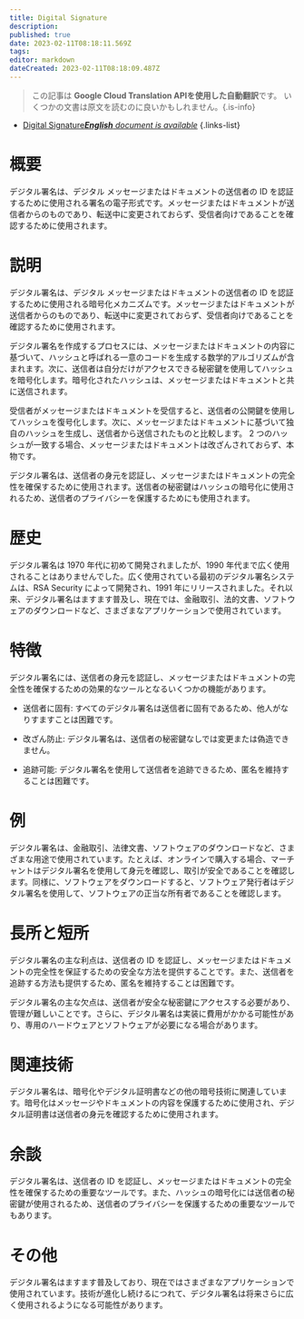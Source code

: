 ```yaml
---
title: Digital Signature
description: 
published: true
date: 2023-02-11T08:18:11.569Z
tags: 
editor: markdown
dateCreated: 2023-02-11T08:18:09.487Z
---
```


> この記事は **Google Cloud Translation APIを使用した自動翻訳**です。
いくつかの文書は原文を読むのに良いかもしれません。{.is-info}



- [Digital Signature***English** document is available*](/en/Knowledge-base/Dictionary/digital-signature)
{.links-list}


# 概要
デジタル署名は、デジタル メッセージまたはドキュメントの送信者の ID を認証するために使用される署名の電子形式です。メッセージまたはドキュメントが送信者からのものであり、転送中に変更されておらず、受信者向けであることを確認するために使用されます。

# 説明
デジタル署名は、デジタル メッセージまたはドキュメントの送信者の ID を認証するために使用される暗号化メカニズムです。メッセージまたはドキュメントが送信者からのものであり、転送中に変更されておらず、受信者向けであることを確認するために使用されます。

デジタル署名を作成するプロセスには、メッセージまたはドキュメントの内容に基づいて、ハッシュと呼ばれる一意のコードを生成する数学的アルゴリズムが含まれます。次に、送信者は自分だけがアクセスできる秘密鍵を使用してハッシュを暗号化します。暗号化されたハッシュは、メッセージまたはドキュメントと共に送信されます。

受信者がメッセージまたはドキュメントを受信すると、送信者の公開鍵を使用してハッシュを復号化します。次に、メッセージまたはドキュメントに基づいて独自のハッシュを生成し、送信者から送信されたものと比較します。 2 つのハッシュが一致する場合、メッセージまたはドキュメントは改ざんされておらず、本物です。

デジタル署名は、送信者の身元を認証し、メッセージまたはドキュメントの完全性を確保するために使用されます。送信者の秘密鍵はハッシュの暗号化に使用されるため、送信者のプライバシーを保護するためにも使用されます。

# 歴史
デジタル署名は 1970 年代に初めて開発されましたが、1990 年代まで広く使用されることはありませんでした。広く使用されている最初のデジタル署名システムは、RSA Security によって開発され、1991 年にリリースされました。それ以来、デジタル署名はますます普及し、現在では、金融取引、法的文書、ソフトウェアのダウンロードなど、さまざまなアプリケーションで使用されています。

# 特徴
デジタル署名には、送信者の身元を認証し、メッセージまたはドキュメントの完全性を確保するための効果的なツールとなるいくつかの機能があります。

- 送信者に固有: すべてのデジタル署名は送信者に固有であるため、他人がなりすますことは困難です。

- 改ざん防止: デジタル署名は、送信者の秘密鍵なしでは変更または偽造できません。

- 追跡可能: デジタル署名を使用して送信者を追跡できるため、匿名を維持することは困難です。

# 例
デジタル署名は、金融取引、法律文書、ソフトウェアのダウンロードなど、さまざまな用途で使用されています。たとえば、オンラインで購入する場合、マーチャントはデジタル署名を使用して身元を確認し、取引が安全であることを確認します。同様に、ソフトウェアをダウンロードすると、ソフトウェア発行者はデジタル署名を使用して、ソフトウェアの正当な所有者であることを確認します。

# 長所と短所
デジタル署名の主な利点は、送信者の ID を認証し、メッセージまたはドキュメントの完全性を保証するための安全な方法を提供することです。また、送信者を追跡する方法も提供するため、匿名を維持することは困難です。

デジタル署名の主な欠点は、送信者が安全な秘密鍵にアクセスする必要があり、管理が難しいことです。さらに、デジタル署名は実装に費用がかかる可能性があり、専用のハードウェアとソフトウェアが必要になる場合があります。

# 関連技術
デジタル署名は、暗号化やデジタル証明書などの他の暗号技術に関連しています。暗号化はメッセージやドキュメントの内容を保護するために使用され、デジタル証明書は送信者の身元を確認するために使用されます。

# 余談
デジタル署名は、送信者の ID を認証し、メッセージまたはドキュメントの完全性を確保するための重要なツールです。また、ハッシュの暗号化には送信者の秘密鍵が使用されるため、送信者のプライバシーを保護するための重要なツールでもあります。

# その他
デジタル署名はますます普及しており、現在ではさまざまなアプリケーションで使用されています。技術が進化し続けるにつれて、デジタル署名は将来さらに広く使用されるようになる可能性があります。